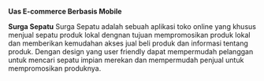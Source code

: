 **Uas E-commerce Berbasis Mobile**

**Surga Sepatu**
Surga Sepatu adalah sebuah aplikasi toko online yang khusus menjual sepatu produk lokal dengnan tujuan mempromosikan produk lokal
dan memberikan kemudahan akses jual beli produk dan informasi tentang produk. Dengan design yang user friendly dapat mempermudah
pelanggan untuk mencari sepatu impian merekan dan mempermudah penjual untuk mempromosikan produknya.

